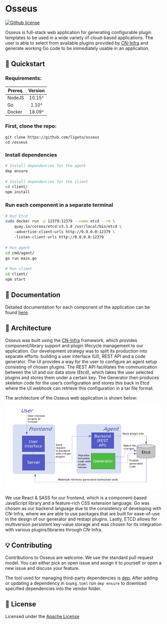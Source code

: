 # Osseus

[![Github license](https://img.shields.io/badge/license-Apache%20license%202.0-blue.svg)](https://github.com/ligato/osseus/blob/master/LICENSE.md)

Osseus is full-stack web application for generating configurable plugin templates to be used in a wide variety of cloud-based applications. The user is able to select from available plugins provided by [CN-Infra](https://github.com/ligato/cn-infra) and generate working Go code to be immediately usable in an application.

## :rocket: Quickstart

### Requirements:

| Prereq. | Version |
| ------- | :-----: |
| NodeJS  | 10.15^  |
| Go      |  1.10^  |
| Docker  | 18.09^  |

### First, clone the repo:
```
git clone https://github.com/ligato/osseus
cd /osseus
```

### Install dependencies
```bash 
# Install dependencies for the agent
dep ensure

# Install dependencies for the client
cd client/
npm install
```

### Run each component in a separate terminal
```bash
# Run Etcd
sudo docker run -p 12379:12379 --name etcd --rm \ 
    quay.io/coreos/etcd:v3.3.8 /usr/local/bin/etcd \ 
    -advertise-client-urls http://0.0.0.0:12379 \ 
    -listen-client-urls http://0.0.0.0:12379

# Run agent
cd cmd/agent/
go run main.go

# Run client
cd client/
npm start
```

## :book: Documentation

Detailed documentation for each component of the application can be found [here](https://github.com/ligato/osseus/tree/dev/docs).

## :wrench: Architecture

Osseus was built using the [CN-Infra](https://github.com/ligato/cn-infra) framework, which provides component/library support and plugin lifecycle management to our application. Our development strategy was to split its production into separate efforts: building a user interface (UI), REST API and a code generator. The UI provides a way for the user to configure an agent setup consisting of chosen plugins. The REST API facilitates the communication between the UI and our data store (Etcd), which takes the user selected plugins and stores them under a certain key. The Generator then produces skeleton code for the user’s configuration and stores this back in Etcd where the UI webhook can retrieve this configuration in a tar file format.

The architecture of the Osseus web application is shown below:

<p align="center">
    <img src="docs/img/Architecture.png" alt="Osseus Architecture">
</p>

We use React & SASS for our frontend, which is a component-based JavaScript library and a feature-rich CSS extension language. Go was chosen as our backend language due to the consistency of developing with CN-Infra, where we are able to use packages that are built for ease-of-use in the design of our generator and restapi plugins. Lastly, ETCD allows for multiversion persistent key-value storage and was chosen for its integration with various plugins/libraries through CN-Infra.

## :bulb: Contributing

Contributions to Osseus are welcome. We use the standard pull request model. You can 
either pick an open issue and assign it to yourself or open a new issue and discuss your feature.

The tool used for managing third-party dependencies is [dep](https://github.com/golang/dep).
After adding or updating a dependency in `Gopkg.toml` run `dep ensure` to download
specified dependencies into the vendor folder.

## :memo: License
Licensed under the [Apache License](https://github.com/ligato/osseus/blob/master/LICENSE.md)
